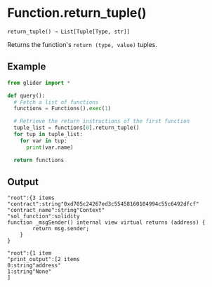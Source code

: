 # Function.return\_tuple()

`return_tuple() → List[Tuple[Type, str]]`

Returns the function's `return (type, value)` tuples.

## Example

```python
from glider import *

def query():
  # Fetch a list of functions
  functions = Functions().exec(1)

  # Retrieve the return instructions of the first function
  tuple_list = functions[0].return_tuple()
  for tup in tuple_list:
    for var in tup:
      print(var.name)

  return functions
```



## Output

```solidity
"root":{3 items
"contract":string"0xd705c24267ed3c55458160104994c55c6492dfcf"
"contract_name":string"Context"
"sol_function":solidity
function _msgSender() internal view virtual returns (address) {
        return msg.sender;
    }
}

"root":{1 item
"print_output":[2 items
0:string"address"
1:string"None"
]

```

